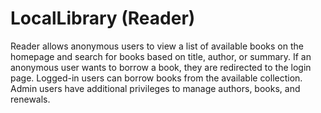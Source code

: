 # LocalLibrary (Reader)

Reader allows anonymous users to view a list of available books on the homepage and search for books based on title, author, or summary. If an anonymous user wants to borrow a book, they are redirected to the login page. Logged-in users can borrow books from the available collection. Admin users have additional privileges to manage authors, books, and renewals.
